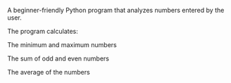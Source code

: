 A beginner-friendly Python program that analyzes numbers entered by the user.

The program calculates:

  The minimum and maximum numbers

  The sum of odd and even numbers

  The average of the numbers

